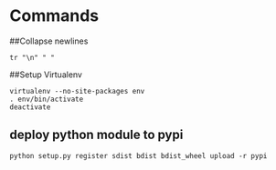 Commands
========

##Collapse newlines

    tr "\n" " "

##Setup Virtualenv

    virtualenv --no-site-packages env
    . env/bin/activate
    deactivate

## deploy python module to pypi

    python setup.py register sdist bdist bdist_wheel upload -r pypi
